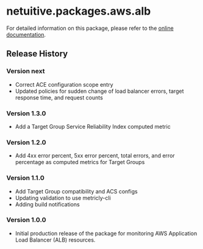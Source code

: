 # netuitive.packages.aws.alb

For detailed information on this package, please refer to the [online documentation](https://help.netuitive.com/Content/Integrations/aws.htm).

## Release History

### Version next

* Correct ACE configuration scope entry
* Updated policies for sudden change of load balancer errors, target response time, and request counts

### Version 1.3.0

* Add a Target Group Service Reliability Index computed metric

### Version 1.2.0

* Add 4xx error percent, 5xx error percent, total errors, and error percentage as computed metrics for Target Groups

### Version 1.1.0

* Add Target Group compatibility and ACS configs
* Updating validation to use metricly-cli
* Adding build notifications

### Version 1.0.0

* Initial production release of the package for monitoring AWS Application Load Balancer (ALB) resources.
